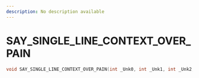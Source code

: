 ```yaml
---
description: No description available 
---
```


# SAY_SINGLE_LINE_CONTEXT_OVER_PAIN

```cpp
void SAY_SINGLE_LINE_CONTEXT_OVER_PAIN(int _Unk0, int _Unk1, int _Unk2, int _Unk3, int _Unk4, int _Unk5, int _Unk6, int _Unk7, int _Unk8);
```
